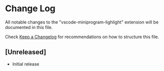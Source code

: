 # Change Log
All notable changes to the "vscode-miniprogram-lighlight" extension will be documented in this file.

Check [Keep a Changelog](http://keepachangelog.com/) for recommendations on how to structure this file.

## [Unreleased]
- Initial release